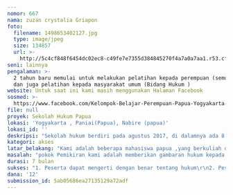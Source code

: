 ```yaml
---
nomor: 667
nama: zuzan crystalia Griapon
foto:
  filename: 1498653402127.jpg
  type: image/jpeg
  size: 134857
  url: >-
    http://5c4cf848f6454dc02ec8-c49fe7e7355d384845270f4a7a0a7aa1.r53.cf2.rackcdn.com/d364cb7f-b9de-4dff-bdeb-9fb7996824f2/1498653402127.jpg
seni: lainnya
pengalaman: >-
  2 tahun baru memulai untuk melakukan pelatihan kepada perempuan (semua bidang)
  dan juga pelatihan kepada masyarakat umum (Bidang Hukum )
website: Untuk saat ini kami masih menggunakan Halaman Facebook
sosmed: >-
  https://www.facebook.com/Kelompok-Belajar-Perempuan-Papua-Yogyakarta-1738200849838212/
file: null
proyek: Sekolah Hukum Papua
lokasi: 'Yogyakarta , Paniai(Papua), Nabire (papua)'
lokasi_id: ''
deskripsi: "Sekolah hukum berdiri pada agustus 2017, di dalamnya ada 8 penggerak dianatara 5 perempuan dan 3 laki-laki kami telah melakukan pelatihan hukum sebanyak 3 kali, di Yogyakarta (yg diikuti juga peserta dari Malang dan surabaya) , di Papua (nabire dan Paniai) .\r\nSemua biaya merupakan swadaya kami sendiri karena kami merasa ini penting , kadang kami coba meminta donatur pribadi untuk membantu.\r\nkami berencana melakukan Pelatihan lanjutan , Tahun ini. Hanya saja kami belum mendapatkan dana yang cukup.  Materi yang disampaikan dalam Sekolah Hukum tahap Pertama adalah \r\n- Pengantar Hukum \r\n- Pengantar Hukum Indonesia\r\n- Hak asasi Manusia \r\n-Hukum Pidana\r\n- Cara membuat Kronologi\r\nTahap Lanjutan \r\n- Hukum Perdata\r\n- Perempuan dan anak dalam Hukum \r\n- LGBT \r\n- penanganan kasus-kasus yang dijadikan pekerjaan bagi setiap peserta sebelum tahapan II\r\npeserta yang ikut : Gabungan Perempuan dan laki-laki , Harapannya agar pemahaman tentang perempuan perlu dimengerti bersama dan berjuanga bersama.\r\n-Pendaftaran : Gratis \r\nHingga saat ini kami telah memiliki : 88 Peserta dari (malang, surabaya, yogyakarta , paniai dan nabire )\r\nkami juga biasanya berkumpul untuk melakukan pelatihan membuat sablon kaos, makan bersama dan diskusi serta olaraga."
kategori: akses
latar_belakang: "Kami adalah beberapa mahasiswa papua ,yang berkuliah di yogyakarta.Tahun 2015 kami mendapatkan banyak informasi tentang perlakuan ketidakadilan kepada  perempuan papua, kekerasan seksual verbal maupun non verbal di yogyakarta. Beberapa kasus kami coba laporkan ke kantor polisi namun justru kami ditertawai dan tidak di proses, serta dari pihak kepolisian juga mempersulit kami seperti tidak membuat surat lapor dan investigasi lapangan.\r\nAkhirnya kami coba bersama-sama diskusi dengan kawan-kawan perempuan pada agustus 2016 - 2017 dengan kelompok yang bernama Kelompok belajar Perempuan Papua Yogyakarta (KBPPY), dalam kelompok ini kami berdiskusi selama 1 tahun lebih , dan akhirnya sesuai kebutuhan kami memulai dengan membuat sekolah hukum papua, yang mana untuk membantu kawan-kawan perempuan mengerti tentang hukum, dan melatih mental untuk saling membantu ketika ada masalah. Hingga saat ini kami masih terus bekerja sama dengan teman-teman bantuan Hukum untuk membantu memberikan materi.\r\nsemua yang kami lakukan berdasarkan swadaya kami dan donatur yang turut mengerti keadaan kami. \r\nkami merasa perjuangan untuk perempuan tidak dapat dilakukan sendiri namun harus dilakukan bersama-sama. \r\nDan ternyata selama 7 bulan setelah sekolah hukum ini berdiri sudah banyak yang merespon. \r\nsedangkan kawan-kawan KBPPY kami memiliki beberapa kali melakukan perjalanan untuk memberikan informasi tentang masalah perempuan, kekerasan sesksual."
masalah: "pokok Pemikiran kami adalah memberikan gambaran hukum kepada seluruh kawan-kawan agar dapat membantu sesama ketika mendaptkan masalah, khususnya kepada perempuan, agar melalui pelatihan tersebut dapat memberikan pemahaman yang luas tentang akar permasalahan perempuan.\r\nserta kami melibatkan kawan-kawan perempuan dalam melatih soft skill, memimpin dalam kegiatan, mendesain kegiatan , melakukan hal-hal sesuai kemampuan."
durasi: 7 bulan
sukses: "1. Peserta dapat mengerti dengan benar tentang hukum\r\n2. Peserta memiliki keberanian untuk memabantu korban kekerasan (Perempuan dan anak)\r\n3. Peserta dapat membuat kronologi masalah-masalah perempuan di sekitarnya dan dapat mengkawal hingga korban mendapat bantuan hukum\r\n4. Peserta dapat terus berjejaringan dan terus membagikan ilmu kepada perempuan-perempuan lainnya"
dana: '12'
submission_id: 5ab05686ea27135129a72adf
---
```

